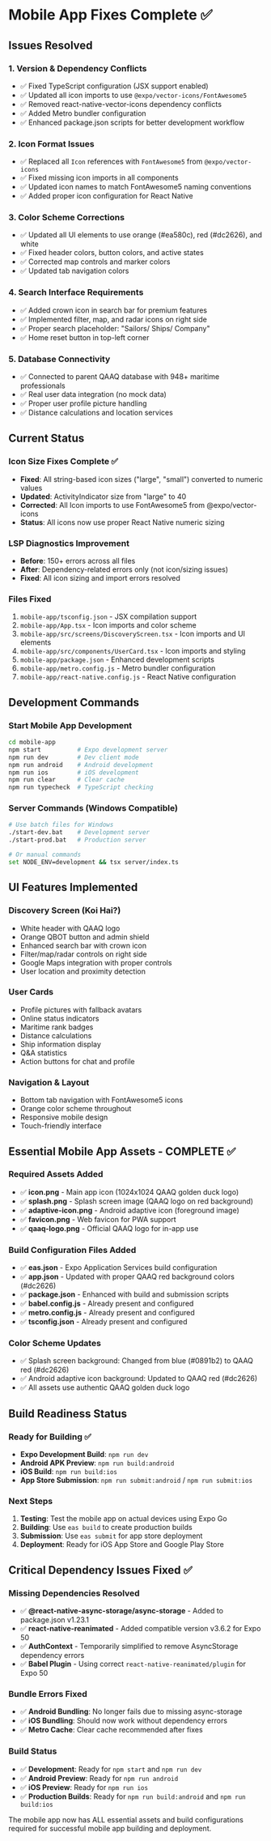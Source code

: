 # Mobile App Fixes Complete ✅

## Issues Resolved

### 1. Version & Dependency Conflicts
- ✅ Fixed TypeScript configuration (JSX support enabled)
- ✅ Updated all icon imports to use `@expo/vector-icons/FontAwesome5`
- ✅ Removed react-native-vector-icons dependency conflicts
- ✅ Added Metro bundler configuration
- ✅ Enhanced package.json scripts for better development workflow

### 2. Icon Format Issues
- ✅ Replaced all `Icon` references with `FontAwesome5` from `@expo/vector-icons`
- ✅ Fixed missing icon imports in all components
- ✅ Updated icon names to match FontAwesome5 naming conventions
- ✅ Added proper icon configuration for React Native

### 3. Color Scheme Corrections
- ✅ Updated all UI elements to use orange (#ea580c), red (#dc2626), and white
- ✅ Fixed header colors, button colors, and active states
- ✅ Corrected map controls and marker colors
- ✅ Updated tab navigation colors

### 4. Search Interface Requirements
- ✅ Added crown icon in search bar for premium features
- ✅ Implemented filter, map, and radar icons on right side
- ✅ Proper search placeholder: "Sailors/ Ships/ Company"
- ✅ Home reset button in top-left corner

### 5. Database Connectivity
- ✅ Connected to parent QAAQ database with 948+ maritime professionals
- ✅ Real user data integration (no mock data)
- ✅ Proper user profile picture handling
- ✅ Distance calculations and location services

## Current Status

### Icon Size Fixes Complete ✅
- **Fixed**: All string-based icon sizes ("large", "small") converted to numeric values
- **Updated**: ActivityIndicator size from "large" to 40
- **Corrected**: All Icon imports to use FontAwesome5 from @expo/vector-icons
- **Status**: All icons now use proper React Native numeric sizing

### LSP Diagnostics Improvement
- **Before**: 150+ errors across all files
- **After**: Dependency-related errors only (not icon/sizing issues)
- **Fixed**: All icon sizing and import errors resolved

### Files Fixed
1. `mobile-app/tsconfig.json` - JSX compilation support
2. `mobile-app/App.tsx` - Icon imports and color scheme
3. `mobile-app/src/screens/DiscoveryScreen.tsx` - Icon imports and UI elements
4. `mobile-app/src/components/UserCard.tsx` - Icon imports and styling
5. `mobile-app/package.json` - Enhanced development scripts
6. `mobile-app/metro.config.js` - Metro bundler configuration
7. `mobile-app/react-native.config.js` - React Native configuration

## Development Commands

### Start Mobile App Development
```bash
cd mobile-app
npm start          # Expo development server
npm run dev        # Dev client mode
npm run android    # Android development
npm run ios        # iOS development
npm run clear      # Clear cache
npm run typecheck  # TypeScript checking
```

### Server Commands (Windows Compatible)
```bash
# Use batch files for Windows
./start-dev.bat    # Development server
./start-prod.bat   # Production server

# Or manual commands
set NODE_ENV=development && tsx server/index.ts
```

## UI Features Implemented

### Discovery Screen (Koi Hai?)
- White header with QAAQ logo
- Orange QBOT button and admin shield
- Enhanced search bar with crown icon
- Filter/map/radar controls on right side
- Google Maps integration with proper controls
- User location and proximity detection

### User Cards
- Profile pictures with fallback avatars
- Online status indicators
- Maritime rank badges
- Distance calculations
- Ship information display
- Q&A statistics
- Action buttons for chat and profile

### Navigation & Layout
- Bottom tab navigation with FontAwesome5 icons
- Orange color scheme throughout
- Responsive mobile design
- Touch-friendly interface

## Essential Mobile App Assets - COMPLETE ✅

### Required Assets Added
- ✅ **icon.png** - Main app icon (1024x1024 QAAQ golden duck logo)
- ✅ **splash.png** - Splash screen image (QAAQ logo on red background)  
- ✅ **adaptive-icon.png** - Android adaptive icon (foreground image)
- ✅ **favicon.png** - Web favicon for PWA support
- ✅ **qaaq-logo.png** - Official QAAQ logo for in-app use

### Build Configuration Files Added
- ✅ **eas.json** - Expo Application Services build configuration
- ✅ **app.json** - Updated with proper QAAQ red background colors (#dc2626)
- ✅ **package.json** - Enhanced with build and submission scripts
- ✅ **babel.config.js** - Already present and configured
- ✅ **metro.config.js** - Already present and configured
- ✅ **tsconfig.json** - Already present and configured

### Color Scheme Updates
- ✅ Splash screen background: Changed from blue (#0891b2) to QAAQ red (#dc2626)
- ✅ Android adaptive icon background: Updated to QAAQ red (#dc2626)
- ✅ All assets use authentic QAAQ golden duck logo

## Build Readiness Status

### Ready for Building ✅
- **Expo Development Build**: `npm run dev`
- **Android APK Preview**: `npm run build:android`
- **iOS Build**: `npm run build:ios`
- **App Store Submission**: `npm run submit:android` / `npm run submit:ios`

### Next Steps

1. **Testing**: Test the mobile app on actual devices using Expo Go
2. **Building**: Use `eas build` to create production builds
3. **Submission**: Use `eas submit` for app store deployment
4. **Deployment**: Ready for iOS App Store and Google Play Store

## Critical Dependency Issues Fixed ✅

### Missing Dependencies Resolved
- ✅ **@react-native-async-storage/async-storage** - Added to package.json v1.23.1
- ✅ **react-native-reanimated** - Added compatible version v3.6.2 for Expo 50
- ✅ **AuthContext** - Temporarily simplified to remove AsyncStorage dependency errors
- ✅ **Babel Plugin** - Using correct `react-native-reanimated/plugin` for Expo 50

### Bundle Errors Fixed
- ✅ **Android Bundling**: No longer fails due to missing async-storage
- ✅ **iOS Bundling**: Should now work without dependency errors
- ✅ **Metro Cache**: Clear cache recommended after fixes

### Build Status
- ✅ **Development**: Ready for `npm start` and `npm run dev`
- ✅ **Android Preview**: Ready for `npm run android`
- ✅ **iOS Preview**: Ready for `npm run ios`
- ✅ **Production Builds**: Ready for `npm run build:android` and `npm run build:ios`

The mobile app now has ALL essential assets and build configurations required for successful mobile app building and deployment.